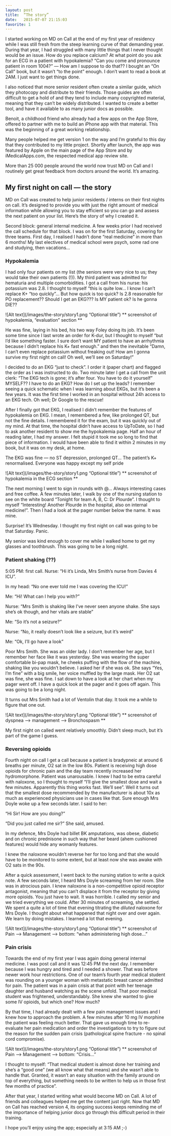 ```yaml
---
layout: post
title:  “The story”
date:   2015-07-07 21:15:03
favorite: 1
---
```

I started working on MD on Call at the end of my first year of residency while I was still fresh from the steep learning curve of that demanding year. During that year, I had struggled with many little things that I never thought would be an issue. How do you replace calcium? At what point do you ask for an ECG in a patient with hypokalemia? “Can you come and pronounce patient in room 1004?” — How am I suppose to do that?? I bought an “On Call” book, but it wasn’t “to the point” enough. I don’t want to read a book at 2AM. I just want to get things done.

I also noticed that more senior resident often create a similar guide, which they photocopy and distribute to their friends. Those guides are often difficult to get a hold of and they tend to include many copyrighted material, meaning that they can’t be widely distributed. I wanted to create a better tool, and have it available to as many junior docs as possible.

Benoit, a childhood friend who already had a few apps on the App Store, offered to partner with me to build an iPhone app with that material. This was the beginning of a great working relationship.

Many people helped me get version 1 on the way and I’m grateful to this day that they contributed to my little project. Shortly after launch, the app was featured by Apple on the main page of the App Store and by iMedicalApps.com, the respected medical app review site.

More than 25 000 people around the world now trust MD on Call and I routinely get great feedback from doctors around the world. It’s amazing. 

## My first night on call — the story

MD on Call was created to help junior residents / interns on their first nights on call. It’s designed to provide you with just the right amount of medical information while allowing you to stay efficient so you can go and assess the next patient on your list. Here’s the story of why I created it.

Second block: general internal medicine. A few weeks prior I had received the call schedule for that block. I was on for the first Saturday, covering for three teams. First day, I realised I hadn’t done “real medicine” in more than 6 months! My last electives of medical school were psych, some rad one and studying, then vacations… 

### Hypokalemia

I had only four patients on my list (the seniors were very nice to us; they would take their own patients (!)). My third patient was admitted for hematuria and multiple comorbidities. I got a call from his nurse: his potassium was 2.8. I thought to myself “this is quite low… I know I can’t replace K+ “too quickly”… But how quick is too quick? Is 2.8 reasonable for PO replacement?? Should I get an EKG??? Is MY patient ok? Is he gonna DIE??

![Alt text](/images/the-story/story1.png “Optional title”)
** screenshot of hypokalemia, “evaluation” section **

He was fine, laying in his bed, his two way Foley doing its job. It’s been some time since I last wrote an order for K-dur, but I thought to myself “but I’d like something faster. I sure don’t want MY patient to have an arrhythmia because I didn’t replace his K+ fast enough.” and then the inevitable “Damn, I can’t even replace potassium without freaking out! How am I gonna survive my first night on call! Oh well, we’ll see on Saturday!”

I decided to do an EKG “just to check”. I order it (paper chart) and flagged the order as I was instructed to do. Two minute later I get a call from the unit clerk: “The EKG tech is gone; it’s after four. You have to do it yourself” MYSELF?? I have to do an EKG? How do I set up the leads? I remember seeing a quick schematic when I was learning about EKGs, but it’s been a few years. It was the first time I worked in an hospital without 24h access to an EKG tech. Oh well; Dr Google to the rescue!

After I finally got that EKG, I realised I didn’t remember the features of hypokalemia on EKG. I mean, I remembered a few, like prolonged QT, but not the fine details. I remembered it for the exam, but it was quickly out of my mind. At that time, the hospital didn’t have access to UpToDate, so I had to ask another resident to show me the hypokalemia page. Half an hour of reading later, I had my answer. I felt stupid it took me so long to find that piece of information. I would have been able to find it within 2 minutes in my book, but it was on my desk, at home.

The EKG was fine — no ST depression, prolonged QT… The patient’s K+ renormalised. Everyone was happy except my self pride

![Alt text](/images/the-story/story1.png “Optional title”)
** screenshot of hypokalemia in the ECG section **

The next morning I went to sign in rounds with @… Always interesting cases and free coffee. A few minutes later, I walk by one of the nursing station to see on the white board “Tonight for team A, B, C: Dr Plourde”. I thought to myself “Interesting! Another Plourde in the hospital, also on internal medicine!”. Then I had a look at the pager number below the name. It was mine.

Surprise! It’s Wednesday. I thought my first night on call was going to be that Saturday. Panic.

My senior was kind enough to cover me while I walked home to get my glasses and toothbrush. This was going to be a long night.

### Patient shaking (??)

5:05 PM: first call. Nurse: “Hi it’s Linda, Mrs Smith’s nurse from Davies 4 ICU”.

In my head: “No one ever told me I was covering the ICU!”

Me: “Hi! What can I help you with?”

Nurse: “Mrs Smith is shaking like I’ve never seen anyone shake. She says she’s ok though, and her vitals are stable”

Me: “So it’s not a seizure?”

Nurse: “No, it really doesn’t look like a seizure, but it’s weird”

Me: “Ok, I’ll go have a look”

Poor Mrs Smith. She was an older lady. I don’t remember her age, but I remember her face like it was yesterday. She was wearing the super comfortable bi-pap mask, he cheeks puffing with the flow of the machine, shaking like you wouldn’t believe. I asked her if she was ok. She says “Yes, I’m fine” with a big smile, her voice muffled by the large mask. Her O2 sat was fine, she was fine. I sat down to have a look at her chart when my pager went off. I have a quick look at the pager and it goes off again. This was going to be a long night.

It turns out Mrs Smith had a lot of Ventolin that day. It took me a while to figure that one out.

![Alt text](/images/the-story/story1.png “Optional title”)
** screenshot of dyspnea —> management —> Bronchospasm **

My first night on called went relatively smoothly. Didn’t sleep much, but it’s part of the game I guess.

### Reversing opioids

Fourth night on call I get a call because a patient is bradypneic at around 6 breaths per minute, O2 sat in the low 80s. Patient is receiving high dose opioids for chronic pain and the day team recently increased her hydromorphone. Patient was unarousable. I knew I had to be extra careful with naloxone, so I thought to myself “I’ll give the smallest dose and wait a few minutes. Apparently this thing works fast. We’ll see”. Well it turns out that the smallest dose recommended by the manufacturer is about 10x as much as experienced physicians use in cases like that. Sure enough Mrs Doyle woke up a few seconds later. I said to her: 

“Hi Sir! How are you doing?”

“Did you just called me sir?” She said, amused.

In my defence, Mrs Doyle had billet BK amputations, was obese, diabetic and on chronic prednisone in such way that her beard (ahem cushioned features) would hide any womanly features.

I knew the naloxone wouldn’t reverse her for too long and that she would have to be monitored to some extent, but at least now she was awake with O2 sats in the 90s.

After a quick assessment, I went back to the nursing station to write a quick note. A few seconds later, I heard Mrs Doyle screaming from her room. She was in atrocious pain. I knew naloxone is a non-competitive opioid receptor antagonist, meaning that you can’t displace it from the receptor by giving more opioids. You just have to wait. It was horrible. I called my senior and we tried everything we could. After 30 minutes of screaming, she settled. We spent a quite a lot of time that evening titrating the *diluted* naloxone for Mrs Doyle. I thought about what happened that night over and over again. We learn by doing mistakes. I learned a lot that evening.

![Alt text](/images/the-story/story1.png “Optional title”)
** screenshot of Pain —> Management —> bottom: “when administering high dose…”

### Pain crisis

Towards the end of my first year I was again doing general internal medicine. I was post call and it was 12:45 PM the next day. I remember because I was hungry and tired and I needed a shower. That was before newer work hour restrictions. One of our team’s fourth year medical student was rounding on a younger woman with metastatic breast cancer admitted for pain. The patient was in a pain crisis at that point with her teenage daughter and husband watching as the scene unfold. That poor medical student was frightened, understandably. She knew she wanted to give some IV opioids, but which one? How much?

By that time, I had already dealt with a few pain management issues and I knew how to approach the problem. A few minutes after 10 mg IV morphine the patient was feeling much better. That gave us enough time to re-evaluate her pain medication and order the investigations to try to figure out the reason for the sudden pain crisis (pathological spine fracture - no spinal cord compromise).

![Alt text](/images/the-story/story1.png “Optional title”)
** screenshot of Pain —> Management —> bottom: “Crisis…”

I thought to myself: “That medical student is almost done her training and she’s a “good one” (we all know what that means) and she wasn’t able to handle that. Granted, it wasn’t an easy situation with the family around on top of everything, but something needs to be written to help us in those first few months of practice”.

After that year, I started writing what would become MD on Call. A lot of friends and colleagues helped me get the content just right. Now that MD on Call has reached version 4, its ongoing success keeps reminding me of the importance of helping junior docs go through this difficult period in their training. 

I hope you’ll enjoy using the app; especially at 3:15 AM ;-)